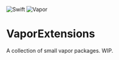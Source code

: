 ![Swift](http://img.shields.io/badge/swift-5.4-brightgreen.svg)
![Vapor](http://img.shields.io/badge/vapor-4.0-brightgreen.svg)

# VaporExtensions

A collection of small vapor packages. WIP.
